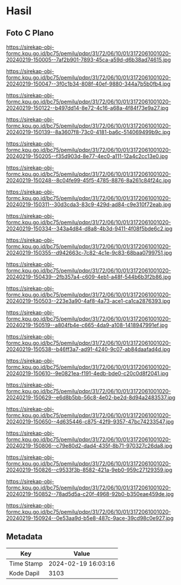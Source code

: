 # Hasil

## Foto C Plano

https://sirekap-obj-formc.kpu.go.id/bc75/pemilu/pdpr/31/72/06/10/01/3172061001020-20240219-150005--7af2b901-7893-45ca-a59d-d6b38ad74615.jpg

https://sirekap-obj-formc.kpu.go.id/bc75/pemilu/pdpr/31/72/06/10/01/3172061001020-20240219-150047--3f0c1b34-808f-40ef-9880-344a7b5b0fb4.jpg

https://sirekap-obj-formc.kpu.go.id/bc75/pemilu/pdpr/31/72/06/10/01/3172061001020-20240219-150122--b497dd14-8e72-4c16-a68a-4f84f73e9a27.jpg

https://sirekap-obj-formc.kpu.go.id/bc75/pemilu/pdpr/31/72/06/10/01/3172061001020-20240219-150139--8a3607f8-73c0-4181-ba6c-514069499b9c.jpg

https://sirekap-obj-formc.kpu.go.id/bc75/pemilu/pdpr/31/72/06/10/01/3172061001020-20240219-150205--f35d903d-8e77-4ec0-a111-12a4c2cc13e0.jpg

https://sirekap-obj-formc.kpu.go.id/bc75/pemilu/pdpr/31/72/06/10/01/3172061001020-20240219-150248--8c04fe99-45f5-4785-8876-8a261c84f24c.jpg

https://sirekap-obj-formc.kpu.go.id/bc75/pemilu/pdpr/31/72/06/10/01/3172061001020-20240219-150311--30d3cda3-83c9-429d-ad84-c9e310f72eab.jpg

https://sirekap-obj-formc.kpu.go.id/bc75/pemilu/pdpr/31/72/06/10/01/3172061001020-20240219-150334--343a4d84-d8a8-4b3d-9411-4f08f5bde6c2.jpg

https://sirekap-obj-formc.kpu.go.id/bc75/pemilu/pdpr/31/72/06/10/01/3172061001020-20240219-150355--d942663c-7c82-4c1e-9c83-68baa0799751.jpg

https://sirekap-obj-formc.kpu.go.id/bc75/pemilu/pdpr/31/72/06/10/01/3172061001020-20240219-150439--2fb357a4-c609-4eb1-a48f-544b6b3f2b86.jpg

https://sirekap-obj-formc.kpu.go.id/bc75/pemilu/pdpr/31/72/06/10/01/3172061001020-20240219-150503--223e3a90-4af8-4a73-ace1-ca1ca2876393.jpg

https://sirekap-obj-formc.kpu.go.id/bc75/pemilu/pdpr/31/72/06/10/01/3172061001020-20240219-150519--a804fb4e-c665-4da9-a108-1418947991ef.jpg

https://sirekap-obj-formc.kpu.go.id/bc75/pemilu/pdpr/31/72/06/10/01/3172061001020-20240219-150538--b46ff3a7-ad91-4240-9c07-ab84daafad4d.jpg

https://sirekap-obj-formc.kpu.go.id/bc75/pemilu/pdpr/31/72/06/10/01/3172061001020-20240219-150610--9e0821ea-f191-4edb-bde0-c20c0d8f2041.jpg

https://sirekap-obj-formc.kpu.go.id/bc75/pemilu/pdpr/31/72/06/10/01/3172061001020-20240219-150629--e6d8b5bb-56c8-4e02-be2d-8d94a2483537.jpg

https://sirekap-obj-formc.kpu.go.id/bc75/pemilu/pdpr/31/72/06/10/01/3172061001020-20240219-150650--4d635446-c875-42f9-9357-47bc74233547.jpg

https://sirekap-obj-formc.kpu.go.id/bc75/pemilu/pdpr/31/72/06/10/01/3172061001020-20240219-150806--c79e80d2-dad4-435f-8b71-970327c26da8.jpg

https://sirekap-obj-formc.kpu.go.id/bc75/pemilu/pdpr/31/72/06/10/01/3172061001020-20240219-150826--c9533f3b-8582-421a-9eb0-959c27129359.jpg

https://sirekap-obj-formc.kpu.go.id/bc75/pemilu/pdpr/31/72/06/10/01/3172061001020-20240219-150852--78ad5d5a-c20f-4968-92b0-b350eae459de.jpg

https://sirekap-obj-formc.kpu.go.id/bc75/pemilu/pdpr/31/72/06/10/01/3172061001020-20240219-150924--0e53aa9d-b5e8-487c-9ace-39cd98c0e927.jpg


## Metadata

| Key        | Value               |
| ---------- | ------------------- |
| Time Stamp | 2024-02-19 16:03:16 |
| Kode Dapil | 3103                |



